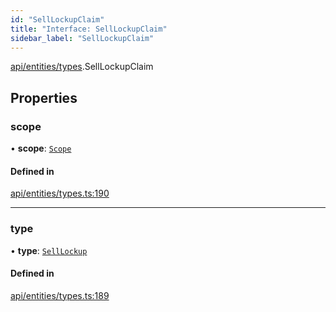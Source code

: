 ```yaml
---
id: "SellLockupClaim"
title: "Interface: SellLockupClaim"
sidebar_label: "SellLockupClaim"
---
```


[api/entities/types](../../../../../modules/API/Entities/Types/Types.md).SellLockupClaim

## Properties

### scope

• **scope**: [`Scope`](../Scope/Scope.md)

#### Defined in

[api/entities/types.ts:190](https://github.com/PolymeshAssociation/polymesh-sdk/blob/0dbd0ebd0/src/api/entities/types.ts#L190)

___

### type

• **type**: [`SellLockup`](../../../../../enums/API/Entities/Types/ClaimType/ClaimType.md#selllockup)

#### Defined in

[api/entities/types.ts:189](https://github.com/PolymeshAssociation/polymesh-sdk/blob/0dbd0ebd0/src/api/entities/types.ts#L189)
